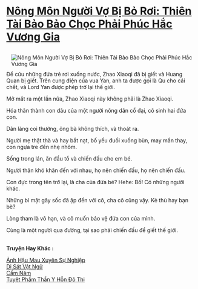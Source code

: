 <a href="https://truyentiki.com/nong-mon-nguoi-vo-bi-bo-roi-thien-tai-bao-bao-choc-phai-phuc-hac-vuong-gia.30699/" title="Nông Môn Người Vợ Bị Bỏ Rơi: Thiên Tài Bảo Bảo Chọc Phải Phúc Hắc Vương Gia"><h1>Nông Môn Người Vợ Bị Bỏ Rơi: Thiên Tài Bảo Bảo Chọc Phải Phúc Hắc Vương Gia</h1></a><div style="display:table"><img align="right" style="float: left; padding: 10px;" src="https://truyentiki.com/a/img/str/src/30699.jpg" alt="Nông Môn Người Vợ Bị Bỏ Rơi: Thiên Tài Bảo Bảo Chọc Phải Phúc Hắc Vương Gia">Để cứu những đứa trẻ rơi xuống nước, Zhao Xiaoqi đã bị giết và Huang Quan bị giết. Trên cung điện của vua Yan, anh ta được gọi là Qu cho cái chết, và Lord Yan được phép trở lại thế giới. <p></p> Mở mắt ra một lần nữa, Zhao Xiaoqi này không phải là Zhao Xiaoqi. <p></p> Hóa thân thành con dâu của một người nông dân cổ đại, cô sinh hai đứa con. <p></p> Dân làng coi thường, ông bà không thích, và thoát ra. <p></p> Người mẹ thật thà và hay bắt nạt, bố yếu đuối xuống bùn, may mắn thay, con ngựa tre đến nhẹ nhõm. <p></p> Sống trong lán, ăn đầu tổ và chiến đấu cho em bé. <p></p> Người thân khó khăn đến với nhau, họ nên chiến đấu, họ nên chiến đấu. <p></p> Con đực trong tên trở lại, là cha của đứa bé? Hehe: Bố! Có những người khác. <p></p> Những bí mật gây sốc đã ập đến với cô, cha cô cũng vậy. Kẻ thù hay bạn bè? <p></p> Lòng tham là vô hạn, và cô muốn bảo vệ đứa con của mình. <p></p> Cùng là một người qua đường, tại sao phải chiến đấu để giết thế giới.</div><p><br><b>Truyện Hay Khác :</b></p><a href="https://truyentiki.com/anh-hau-mau-xuyen-su-nghiep.30698/" alt="Ảnh Hậu Mau Xuyên Sự Nghiệp">Ảnh Hậu Mau Xuyên Sự Nghiệp</a><br/><a href="https://github.com/nownovels/truyenhay/tree/master/truyenhay/30677/README.md" alt="Dị Sát Vật Ngữ">Dị Sát Vật Ngữ</a><br/><a href="https://www.scoop.it/topic/nownovels/p/4118750639/2020/05/30/truyen-cam-nam" alt="Cẩm Năm">Cẩm Năm</a><br/><a href="https://github.com/nownovels/top500/tree/master/truyenhay/33610/" alt="Tuyệt Phẩm Thần Y Hỗn Đô Thị">Tuyệt Phẩm Thần Y Hỗn Đô Thị</a><br/>